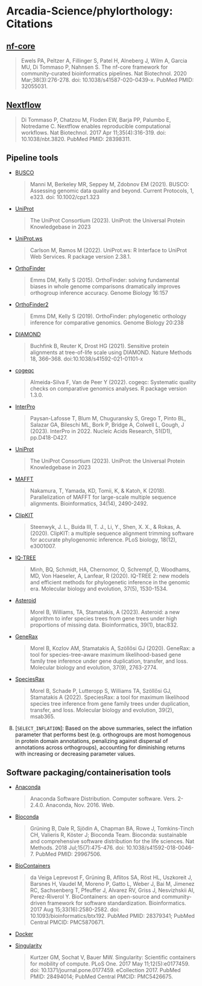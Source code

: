 # Arcadia-Science/phylorthology: Citations

## [nf-core](https://pubmed.ncbi.nlm.nih.gov/32055031/)

> Ewels PA, Peltzer A, Fillinger S, Patel H, Alneberg J, Wilm A, Garcia MU, Di Tommaso P, Nahnsen S. The nf-core framework for community-curated bioinformatics pipelines. Nat Biotechnol. 2020 Mar;38(3):276-278. doi: 10.1038/s41587-020-0439-x. PubMed PMID: 32055031.

## [Nextflow](https://pubmed.ncbi.nlm.nih.gov/28398311/)

> Di Tommaso P, Chatzou M, Floden EW, Barja PP, Palumbo E, Notredame C. Nextflow enables reproducible computational workflows. Nat Biotechnol. 2017 Apr 11;35(4):316-319. doi: 10.1038/nbt.3820. PubMed PMID: 28398311.

## Pipeline tools

- [BUSCO](https://doi.org/10.1002/cpz1.323)
  > Manni M, Berkeley MR, Seppey M, Zdobnov EM (2021). BUSCO: Assessing genomic data quality and beyond. Current Protocols, 1, e323. doi: 10.1002/cpz1.323

- [UniProt](https://doi.org/10.1093/nar/gkac1052)
  > The UniProt Consortium (2023). UniProt: the Universal Protein Knowledgebase in 2023

- [UniProt.ws](https://doi.org/doi:10.18129/B9.bioc.UniProt.ws)
  > Carlson M, Ramos M (2022). UniProt.ws: R Interface to UniProt Web Services. R package version 2.38.1.

- [OrthoFinder](https://doi.org/10.1186/s13059-015-0721-2)
  > Emms DM, Kelly S (2015). OrthoFinder: solving fundamental biases in whole genome comparisons dramatically improves orthogroup inference accuracy. Genome Biology 16:157

- [OrthoFinder2](https://doi.org/10.1186/s13059-019-1832-y)
  > Emms DM, Kelly S (2019). OrthoFinder: phylogenetic orthology inference for comparative genomics. Genome Biology 20:238

- [DIAMOND](https://doi.org/10.1038/s41592-021-01101-x)
  > Buchfink B, Reuter K, Drost HG (2021). Sensitive protein alignments at tree-of-life scale using DIAMOND. Nature Methods 18, 366–368. doi:10.1038/s41592-021-01101-x

- [cogeqc](https://github.com/almeidasilvaf/cogeqc)
  > Almeida-Silva F, Van de Peer Y (2022). cogeqc: Systematic quality checks on comparative genomics analyses. R package version 1.3.0.

- [InterPro](https://doi.org/10.1093/nar/gkac993)
  > Paysan-Lafosse T, Blum M, Chuguransky S, Grego T, Pinto BL, Salazar GA, Bileschi ML, Bork P, Bridge A, Colwell L, Gough, J (2023). InterPro in 2022. Nucleic Acids Research, 51(D1), pp.D418-D427.

- [UniProt](https://doi.org/10.1093/nar/gkac1052)
  > The UniProt Consortium (2023). UniProt: the Universal Protein Knowledgebase in 2023

- [MAFFT](https://doi.org/10.1093/bioinformatics/bty121)
  > Nakamura, T, Yamada, KD, Tomii, K, & Katoh, K (2018). Parallelization of MAFFT for large-scale multiple sequence alignments. Bioinformatics, 34(14), 2490-2492.

- [ClipKIT](https://doi.org/10.1371/journal.pbio.3001007)
  > Steenwyk, J. L., Buida III, T. J., Li, Y., Shen, X. X., & Rokas, A. (2020). ClipKIT: a multiple sequence alignment trimming software for accurate phylogenomic inference. PLoS biology, 18(12), e3001007.

- [IQ-TREE](https://doi.org/10.1093/molbev/msaa015)
  > Minh, BQ, Schmidt, HA, Chernomor, O, Schrempf, D, Woodhams, MD, Von Haeseler, A, Lanfear, R (2020). IQ-TREE 2: new models and efficient methods for phylogenetic inference in the genomic era. Molecular biology and evolution, 37(5), 1530-1534.

- [Asteroid](https://doi.org/10.1093/bioinformatics/btac832)
  > Morel B, Williams, TA, Stamatakis, A (2023). Asteroid: a new algorithm to infer species trees from gene trees under high proportions of missing data. Bioinformatics, 39(1), btac832.

- [GeneRax](https://doi.org/10.1093/molbev/msaa141)
  > Morel B, Kozlov AM, Stamatakis A, Szöllősi GJ (2020). GeneRax: a tool for species-tree-aware maximum likelihood-based gene family tree inference under gene duplication, transfer, and loss. Molecular biology and evolution, 37(9), 2763-2774.

- [SpeciesRax](https://doi.org/10.1093/molbev/msab365)
  > Morel B, Schade P, Lutteropp S, Williams TA, Szöllősi GJ, Stamatakis A (2022). SpeciesRax: a tool for maximum likelihood species tree inference from gene family trees under duplication, transfer, and loss. Molecular biology and evolution, 39(2), msab365.


8. [`SELECT_INFLATION`]: Based on the above summaries, select the inflation parameter that performs best (e.g. orthogroups are most homogenous in protein domain annotations, penalizing against dispersal of annotations across orthogroups), accounting for diminishing returns with increasing or decreasing parameter values.


## Software packaging/containerisation tools

- [Anaconda](https://anaconda.com)

  > Anaconda Software Distribution. Computer software. Vers. 2-2.4.0. Anaconda, Nov. 2016. Web.

- [Bioconda](https://pubmed.ncbi.nlm.nih.gov/29967506/)

  > Grüning B, Dale R, Sjödin A, Chapman BA, Rowe J, Tomkins-Tinch CH, Valieris R, Köster J; Bioconda Team. Bioconda: sustainable and comprehensive software distribution for the life sciences. Nat Methods. 2018 Jul;15(7):475-476. doi: 10.1038/s41592-018-0046-7. PubMed PMID: 29967506.

- [BioContainers](https://pubmed.ncbi.nlm.nih.gov/28379341/)

  > da Veiga Leprevost F, Grüning B, Aflitos SA, Röst HL, Uszkoreit J, Barsnes H, Vaudel M, Moreno P, Gatto L, Weber J, Bai M, Jimenez RC, Sachsenberg T, Pfeuffer J, Alvarez RV, Griss J, Nesvizhskii AI, Perez-Riverol Y. BioContainers: an open-source and community-driven framework for software standardization. Bioinformatics. 2017 Aug 15;33(16):2580-2582. doi: 10.1093/bioinformatics/btx192. PubMed PMID: 28379341; PubMed Central PMCID: PMC5870671.

- [Docker](https://dl.acm.org/doi/10.5555/2600239.2600241)

- [Singularity](https://pubmed.ncbi.nlm.nih.gov/28494014/)
  > Kurtzer GM, Sochat V, Bauer MW. Singularity: Scientific containers for mobility of compute. PLoS One. 2017 May 11;12(5):e0177459. doi: 10.1371/journal.pone.0177459. eCollection 2017. PubMed PMID: 28494014; PubMed Central PMCID: PMC5426675.
